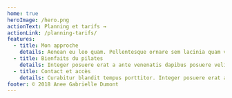 ```yaml
---
home: true
heroImage: /hero.png
actionText: Planning et tarifs →
actionLink: /planning-tarifs/
features:
  - title: Mon approche
    details: Aenean eu leo quam. Pellentesque ornare sem lacinia quam venenatis vestibulum. Donec id elit non mi porta gravida at eget metus. Nullam id dolor id nibh ultricies vehicula ut id elit.
  - title: Bienfaits du pilates
    details: Integer posuere erat a ante venenatis dapibus posuere velit aliquet. Nullam quis risus eget urna mollis ornare vel eu leo. Donec ullamcorper nulla non metus auctor fringilla.
  - title: Contact et accès
    details: Curabitur blandit tempus porttitor. Integer posuere erat a ante venenatis dapibus posuere velit aliquet. Donec id elit non mi porta gravida at eget metus.
footer: © 2018 Anee Gabrielle Dumont
---
```

